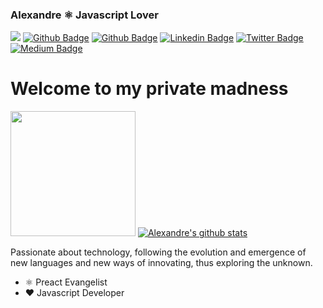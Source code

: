 ### Alexandre ⚛️  Javascript Lover

![](https://komarev.com/ghpvc/?username=your-github-username)
[![Github Badge](https://img.shields.io/badge/-Github-000?style=flat-square&logo=Github&logoColor=white&link=https://github.com/devalexandre)](https://github.com/devalexandre)
[![Github Badge](https://img.shields.io/github/followers/devalexandre?label=Follow&style=flat-square&link=mailto:alexandre@indev.net.br)](mailto:alexandre@indev.net.br)
[![Linkedin Badge](https://img.shields.io/badge/-LinkedIn-blue?style=flat-square&logo=Linkedin&logoColor=white&link=https://www.linkedin.com/in/alexandreindev/)](https://www.linkedin.com/in/alexandreindev/)
[![Twitter Badge](https://img.shields.io/badge/-Twitter-1ca0f1?style=flat-square&labelColor=1ca0f1&logo=twitter&logoColor=white&link=https://twitter.com/__Indev)](https://twitter.com/__Indev)
[![Medium Badge](https://img.shields.io/static/v1?label=Medium&message=JsLovers&color=purple&logo=medium&&link=https://medium.com/jslovers/)](https://medium.com/jslovers/)
  
  # Welcome to my private madness

  <img src="https://github.com/devalexandre/devalexandre/blob/master/octocat.png?raw=true" width="200" height="200"> [![Alexandre's github stats](https://github-readme-stats.vercel.app/api?username=devalexandre&show_icons=true&theme=dracula)](https://github.com/devalexandre/github-readme-stats)
  
  Passionate about technology, following the evolution and emergence of new languages ​​and new ways of innovating, thus exploring the unknown.

-  ⚛️ Preact Evangelist
-  ❤️ Javascript Developer
